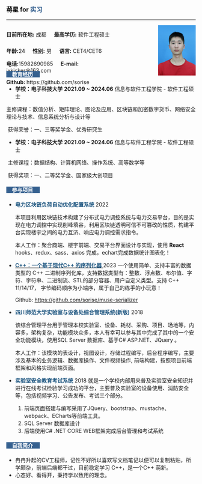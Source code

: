 ### <span style="color:#000000">蒋星</span>  for <span style="color:#35608F; "> 实习</span> 

----
<div style="display: flex;" ><div style="height:100px;flex-basis: 0px;flex-grow: 2;flex-shrink: 2;-webkit-flex-basis: 0px; -webkit-flex-grow:2;-webkit-flex-shrink: 2;" ><p style="height:30px;text-align: left;"><b>目前所在地:</b><span  style="padding-right:20px"> 成都</span><b>最高学历:</b><span  style="padding-right:20px"> 软件工程硕士</span>
</p><p style="height:20px;text-align: left;" ><b>年龄:</b><span  style="padding-right:20px">24</span><b>性别:</b> <span  style="padding-right:20px">男</span><b>语言:</b> <span  style="padding-right:20px">CET4/CET6</span></p><p style="20px;text-align: left;"><b>电话:</b><span style="padding-right:20px">15982690985</span><b>E-mail:</b> <span  style="padding-right:20px">jxkicker@163.com</span></p><p style="height:20px"><b>Github: </b><span  style="padding-right:20px">https://github.com/sorise</span></p></div>
<div style="height:100px;text-align: right;flex-basis: 0px;flex-grow: 1;flex-shrink: 1;-webkit-flex-basis: 0px; -webkit-flex-grow:1;-webkit-flex-shrink: 1;" ><img src="./assets/QQ图片20230607151924.jpg" alt="QQ图片20230607151924" style="vertical-align: -5%;width:100px;text-align: right;" />
</div></div>


#### <span style="color:white; background-color:#35608F; padding:0px 15px; ">教育经历 </span>

* **学校：电子科技大学**  **2021.09 ~ 2024.06**   信息与软件工程学院  - 软件工程硕士  

​		主修课程：数值分析、矩阵理论、图论及应用、区块链和加密数字货币、网络安全理论与技术、信息系统分析与设计等

​		获得荣誉：一、三等奖学金、优秀研究生

* **学校：电子科技大学**  **2021.09 ~ 2024.06**   信息与软件工程学院  - 软件工程硕士  

​		主修课程：数据结构、计算机网络、操作系统、高等数学等

​		获得奖项：一、二等奖学金、国家级大创项目 

#### <span style="color:white; background-color:#35608F; padding:0px 15px;">参与项目 </span>

* <b style="color:#1A537E" >电力区块链负荷自动优化配置系统</b>  2022

  本项目利用区块链技术构建了分布式电力调控系统与电力交易平台，目的是实现在电力调控中实现削峰填谷，利用区块链透明可信不可篡改的性质，构建平台实现楼宇之间的电力互济、响应电力调控需求指令。 	

  本人工作：聚合商端、楼宇前端、交易平台界面设计与实现，使用 **React**  hooks、redux、sass、axios 完成，echart完成数据统计图表化！

* [<b style="color:#1A537E" >C++：一个基于现代C++ 的序列化器</b> ](https://github.com/sorise/muse-serializer)2023
	一个使用简单、支持丰富的数据类型的 C++ 二进制序列化库，支持数据类型有：整数、浮点数、布尔值、字符、字符串、二进制流、STL的部分容器、用户自定义类型。支持 C++ 11/14/17， 字节编码顺序为小端序，属于自己的练手的小玩意！
	
	Github: https://github.com/sorise/muse-serializer

* <b style="color:#1A537E" >四川师范大学实验室与设备处综合管理系统(新版)</b>   2018

	该综合管理平台用于管理本校实验室、设备、耗材、采购、项目、场地等，内容多，架构复杂，功能模块众多，本人有幸可以参与其中完成了其中的一个安全功能模块，使用SQL Server 数据库、基于C# ASP.NET、JQuery 。

	本人工作：该模块的表设计，视图设计，存储过程编写，后台程序编写，主要涉及基本的业务逻辑、数据库操作、文件视频操作, 前端构建，按照项目前端框架和风格实现前端页面。
	
* <b style="color:#1A537E" >实验室安全教育考试系统</b>   2018
	就是一个学校内部用来普及实验室安全知识并进行在线考试检验学习成功的平台，主要普及实验室的设备使用、消防安全等，包括视频学习、公告发布、考试三个部分。
  
    1. 前端页面搭建与编写采用了JQuery、bootstrap、mustache、webpack、ECharts等前端工具。
    2. SQL Server 数据库设计
    3. 后端使用C# .NET CORE WEB框架完成后台管理和考试系统

#### <span style="color:white; background-color:#35608F; padding:0px 15px;">自我简介 </span>

* 冉冉升起的CV工程师，记性不好所以喜欢写文档笔记以便可以复制粘贴，所学颇杂，前端后端都干过，目前稳定学习 C++，是一个C++ 萌新。
* 心态好、看得开，秉持学以致用的理念。
